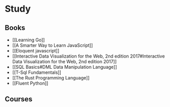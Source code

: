 # Study

## Books

- [[Learning Go]]
- [[A Smarter Way to Learn JavaScript]]
- [[Eloquent javascript]]
- [[Interactive Data Visualization for the Web, 2nd edition 2017#Interactive Data Visualization for the Web, 2nd edition 2017]]
- [[SQL Basics#DML Data Manipulation Language]]
- [[T-Sql Fundamentals]]
- [[The Rust Programming Language]]
- [[Fluent Python]]

## Courses

